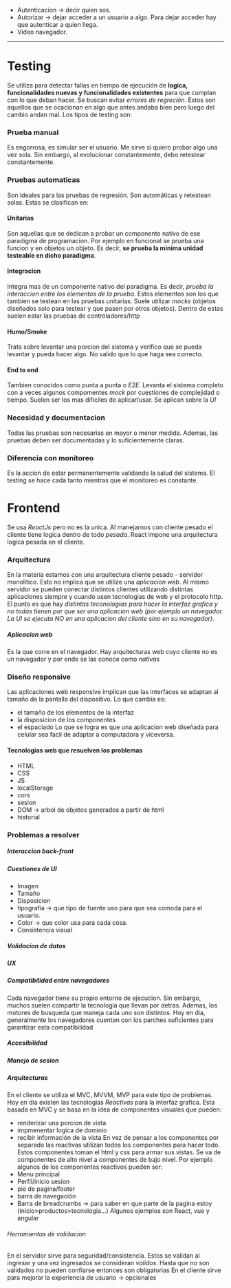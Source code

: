- Autenticacion -> decir quien sos.
- Autorizar -> dejar acceder a un usuario a algo. Para dejar acceder hay que autenticar a quien llega.
- Video navegador.
___
# Testing
Se utiliza para detectar fallas en tiempo de ejecución de **logica, funcionalidades nuevas y funcionalidades existentes** para que cumplan con lo que deban hacer. Se buscan evitar *errores de regreción*. Estos son aquellos que se ocacionan en algo que antes andaba bien pero luego del cambio andan mal. Los tipos de testing son:
### Prueba manual
Es engorrosa, es simular ser el usuario. Me sirve si quiero probar algo una vez sola. Sin embargo, al evolucionar constantemente, debo retestear constantemente.
### Pruebas automaticas
Son ideales para las pruebas de regresión. Son automáticas y retestean solas. Estas se clasifican en:
#### Unitarias
Son aquellas que se dedican a probar un componente nativo de ese paradigma de programacion. Por ejemplo en funcional se prueba una funcion y en objetos un objeto. Es decir, **se prueba la minima unidad testeable en dicho paradigma**.
#### Integracion
Integra mas de un componente nativo del paradigma. Es decir, *prueba la interaccion entre los elementos de la prueba*. Estos elementos son los que tambien se testean en las pruebas unitarias. Suele utilizar *mocks* (objetos diseñados solo para testear y que pasen por otros objetos). Dentro de estas suelen estar las pruebas de controladores/http
#### Humo/Smoke
Trata sobre levantar una porcion del sistema y verifico que se pueda levantar y pueda hacer algo. No valido que lo que haga sea correcto.
#### End to end
Tambien conocidos como punta a punta o *E2E*. Levanta el sistema completo con a veces algunos compomentes *mock* por cuestiones de complejidad o tiempo. Suelen ser los mas dificiles de aplicar/usar. Se aplican sobre la *UI*
### Necesidad y documentacion
Todas las pruebas son necesarias en mayor o menor medida. Ademas, las pruebas deben ser documentadas y lo suficientemente claras.
### Diferencia con monitoreo
Es la accion de estar permanentemente validando la salud del sistema. El testing se hace cada tanto mientras que el monitoreo es constante.
# Frontend
Se usa *ReactJs* pero no es la unica. Al manejarnos con cliente pesado el cliente tiene logica dentro de todo *pesada*. React impone una arquitectura logica pesada en el cliente. 
### Arquitectura
En la materia estamos con una arquitectura cliente pesado - servidor monolitico. Esto no implica que se utilize una *aplicacion web*. Al mismo servidor se pueden conectar distintos clientes utilizando distintas aplicaciones siempre y cuando usen tecnologias de web y el protocolo http. El punto es que hay *distintas teconologias para hacer la interfaz grafica y no todas tienen por que ser una aplicacion web (por ejemplo un navegador. La UI se ejecuta NO en una aplicacion del cliente sino en su navegador)*.
##### Aplicacion web
Es la que corre en el navegador. Hay arquitecturas web cuyo cliente no es un navegador y por ende se las conoce como *nativas*
### Diseño responsive
Las aplicaciones web responsive implican que las interfaces se adaptan al tamaño de la pantalla del dispositivo. Lo que cambia es:
- el tamaño de los elementos de la interfaz
- la disposicion de los componentes 
- el espaciado
Lo que se logra es que una aplicacion web diseñada para celular sea facil de adaptar a computadora y viceversa.
#### Tecnologias  web que resuelven los problemas
- HTML
- CSS 
- JS
- localStorage
- cors
- sesion
- DOM -> arbol de objetos generados a partir de html
- historial
### Problemas a resolver
##### Interaccion back-front
##### Cuestiones de UI
- Imagen
- Tamaño
- Disposicion
- tipografia -> que tipo de fuente uso para que sea comoda para el usuario.
- Color -> que color usa para cada cosa.
- Consistencia visual
##### Validacion de datos
##### UX
##### Compatibilidad entre navegadores
Cada navegador tiene su propio entorno de ejecucion. Sin embargo, muchos suelen compartir la tecnologia que llevan por detras. Ademas, los motores de busqueda que maneja cada uno son distintos. Hoy en dia, generalmente los navegadores cuentan con los parches suficientes para garantizar esta compatibilidad
##### Accesibilidad
##### Manejo de sesion

##### Arquitecturas
En el cliente se utiliza el MVC, MVVM, MVP para este tipo de problemas. Hoy en dia existen las tecnologias *Reactivas* para la interfaz grafica. Esta basada en MVC y se basa en la idea de componentes visuales que pueden:
- renderizar una porcion de vista
- impmenentar logica de dominio
- recibir información de la vista
En vez de pensar a los componentes por separado las reactivas utilizan todos los componentes para hacer todo. Estos componentes toman el html y css para armar sus vistas. Se va de componentes de alto nivel a componentes de bajo nivel. Por ejemplo algunos de los componentes reactivos pueden ser:
- Menu principal
- Perfil/inicio sesion
- pie de pagina/footer
- barra de navegación 
- Barra de breadcrumbs -> para saber en que parte de la pagina estoy (inicio>productos>tecnologia...)
Algunos ejemplos son React, vue y angular
###### Herramientas de validacion
En el servidor sirve para seguridad/consistencia. Estos se validan al ingresar y una vez ingresados se consideran *validos*. Hasta que no son validados no pueden confiarse entonces son obligatorias
En el cliente sirve para mejorar la experiencia de usuario -> opcionales
